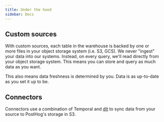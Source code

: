 ```yaml
---
title: Under the hood
sidebar: Docs
---
```


## Custom sources

With custom sources, each table in the warehouse is backed by one or more files in your object storage system (i.e. S3, GCS). We never "ingest" your data into our systems. Instead, on every query, we'll read directly from your object storage system. This means you can store and query as much data as you want.

This also means data freshness is determined by you. Data is as up-to-date as you set it up to be.

## Connectors

Connectors use a combination of Temporal and [dlt](https://dlthub.com/) to sync data from your source to PostHog's storage in S3.  